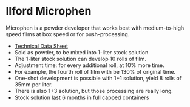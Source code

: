 # Ilford Microphen

Microphen is a powder developer that works best with medium-to-high speed films at box speed or for push-processing.

* [Technical Data Sheet](./ilford_perceptol_id-11_microphen.pdf)
* Sold as powder, to be mixed into 1-liter stock solution
* The 1-liter stock solution can develop 10 rolls of film.
* Adjustment time: for every additional roll, at 10% more time.
* For example, the fourth roll of film with be 130% of original time.
* One-shot development is possible with 1+1 solution, yield 8 rolls of 35mm per liter.
* There is also 1+3 solution, but those processing are really long.
* Stock solution last 6 months in full capped containers